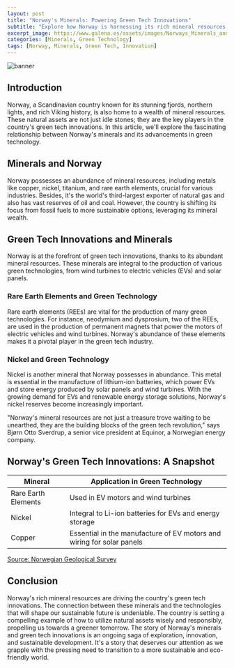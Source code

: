 ```yaml
---
layout: post
title: "Norway's Minerals: Powering Green Tech Innovations"
subtitle: "Explore how Norway is harnessing its rich mineral resources to spur innovations in green technology."
excerpt_image: https://www.galena.es/assets/images/Norways_Minerals_and_Green_Tech.png
categories: [Minerals, Green Technology]
tags: [Norway, Minerals, Green Tech, Innovation]
---
```


![banner](https://www.galena.es/assets/images/Norways_Minerals_and_Green_Tech.png "An infographic illustrating Norway's mineral resources and their applications in green technology, featuring images of minerals, mining equipment, and renewable energy solutions.")

## Introduction

Norway, a Scandinavian country known for its stunning fjords, northern lights, and rich Viking history, is also home to a wealth of mineral resources. These natural assets are not just idle stones; they are the key players in the country's green tech innovations. In this article, we'll explore the fascinating relationship between Norway's minerals and its advancements in green technology.

## Minerals and Norway

Norway possesses an abundance of mineral resources, including metals like copper, nickel, titanium, and rare earth elements, crucial for various industries. Besides, it's the world's third-largest exporter of natural gas and also has vast reserves of oil and coal. However, the country is shifting its focus from fossil fuels to more sustainable options, leveraging its mineral wealth.

## Green Tech Innovations and Minerals

Norway is at the forefront of green tech innovations, thanks to its abundant mineral resources. These minerals are integral to the production of various green technologies, from wind turbines to electric vehicles (EVs) and solar panels.

### Rare Earth Elements and Green Technology

Rare earth elements (REEs) are vital for the production of many green technologies. For instance, neodymium and dysprosium, two of the REEs, are used in the production of permanent magnets that power the motors of electric vehicles and wind turbines. Norway's abundance of these elements makes it a pivotal player in the green tech industry.

### Nickel and Green Technology

Nickel is another mineral that Norway possesses in abundance. This metal is essential in the manufacture of lithium-ion batteries, which power EVs and store energy produced by solar panels and wind turbines. With the growing demand for EVs and renewable energy storage solutions, Norway's nickel reserves become increasingly important.

"Norway's mineral resources are not just a treasure trove waiting to be unearthed, they are the building blocks of the green tech revolution," says Bjørn Otto Sverdrup, a senior vice president at Equinor, a Norwegian energy company.

## Norway's Green Tech Innovations: A Snapshot

| Mineral | Application in Green Technology |
|---------|--------------------------------|
| Rare Earth Elements | Used in EV motors and wind turbines |
| Nickel | Integral to Li-ion batteries for EVs and energy storage |
| Copper | Essential in the manufacture of EV motors and wiring for solar panels |

[Source: Norwegian Geological Survey](https://www.ngu.no/en/topic/mineral-resources)

## Conclusion

Norway's rich mineral resources are driving the country's green tech innovations. The connection between these minerals and the technologies that will shape our sustainable future is undeniable. The country is setting a compelling example of how to utilize natural assets wisely and responsibly, propelling us towards a greener tomorrow. The story of Norway's minerals and green tech innovations is an ongoing saga of exploration, innovation, and sustainable development. It's a story that deserves our attention as we grapple with the pressing need to transition to a more sustainable and eco-friendly world.